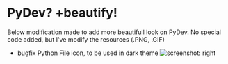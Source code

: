 # PyDev? +beautify!
Below modification made to add more beautifull look on PyDev.
No special code added, but I've modify the resources (.PNG, .GIF)

* bugfix Python File icon, to be used in dark theme
![screenshot: right](https://raw.github.com/x2nie/pydev/development/extra/python_file_icon_bug.png)

